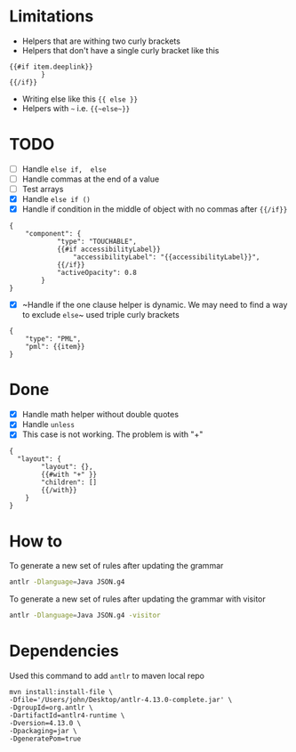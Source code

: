 # Limitations
* Helpers that are withing two curly brackets
* Helpers that don't have a single curly bracket like this
```
{{#if item.deeplink}}
        }
{{/if}}
```
* Writing else like this `{{ else }}`
* Helpers with `~` i.e. `{{~else~}}`

# TODO
- [ ] Handle `else if,  else`
- [ ] Handle commas at the end of a value
- [ ] Test arrays
- [x] Handle `else if ()`
- [x] Handle if condition in the middle of object with no commas after `{{/if}}`
```
{
    "component": {
            "type": "TOUCHABLE",
            {{#if accessibilityLabel}}
                "accessibilityLabel": "{{accessibilityLabel}}",
            {{/if}}
            "activeOpacity": 0.8
        }
}
```
- [x] ~Handle if the one clause helper is dynamic. We may need to find a way to exclude `else`~ used triple curly brackets
```
{
    "type": "PML",
    "pml": {{item}}
}
```

# Done
- [x] Handle math helper without double quotes
- [x] Handle `unless`
- [x] This case is not working. The problem is with "+"
```
{
  "layout": {
        "layout": {},
        {{#with "+" }}
        "children": []
        {{/with}}
    }
}
```

# How to

To generate a new set of rules after updating the grammar
```bash
antlr -Dlanguage=Java JSON.g4
```

To generate a new set of rules after updating the grammar with visitor
```bash
antlr -Dlanguage=Java JSON.g4 -visitor
```


# Dependencies

Used this command to add `antlr` to maven local repo

```
mvn install:install-file \
-Dfile='/Users/john/Desktop/antlr-4.13.0-complete.jar' \
-DgroupId=org.antlr \
-DartifactId=antlr4-runtime \
-Dversion=4.13.0 \
-Dpackaging=jar \
-DgeneratePom=true
```